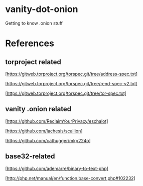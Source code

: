 # vanity-dot-onion
Getting to know .onion stuff

# References

## torproject related

[https://gitweb.torproject.org/torspec.git/tree/address-spec.txt]

[https://gitweb.torproject.org/torspec.git/tree/rend-spec-v2.txt]

[https://gitweb.torproject.org/torspec.git/tree/tor-spec.txt]

## vanity .onion related

[https://github.com/ReclaimYourPrivacy/eschalot]

[https://github.com/lachesis/scallion]

[https://github.com/cathugger/mkp224o]

## base32-related

[https://github.com/ademarre/binary-to-text-php]

[http://php.net/manual/en/function.base-convert.php#102232]
